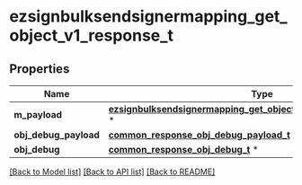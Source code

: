 # ezsignbulksendsignermapping_get_object_v1_response_t

## Properties
Name | Type | Description | Notes
------------ | ------------- | ------------- | -------------
**m_payload** | [**ezsignbulksendsignermapping_get_object_v1_response_m_payload_t**](ezsignbulksendsignermapping_get_object_v1_response_m_payload.md) \* |  | 
**obj_debug_payload** | [**common_response_obj_debug_payload_t**](common_response_obj_debug_payload.md) \* |  | [optional] 
**obj_debug** | [**common_response_obj_debug_t**](common_response_obj_debug.md) \* |  | [optional] 

[[Back to Model list]](../README.md#documentation-for-models) [[Back to API list]](../README.md#documentation-for-api-endpoints) [[Back to README]](../README.md)


